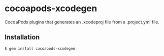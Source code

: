 # cocoapods-xcodegen

CocoaPods plugins that generates an .xcodeproj file from a .project.yml file.

## Installation

    $ gem install cocoapods-xcodegen

